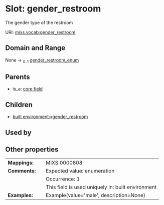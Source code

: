 
# Slot: gender_restroom


The gender type of the restroom

URI: [mixs.vocab:gender_restroom](https://w3id.org/mixs/vocab/gender_restroom)


## Domain and Range

None &#8594;  <sub>0..1</sub> [gender_restroom_enum](gender_restroom_enum.md)

## Parents

 *  is_a: [core field](core_field.md)

## Children

 *  [built environment➞gender_restroom](built_environment_gender_restroom.md)

## Used by


## Other properties

|  |  |  |
| --- | --- | --- |
| **Mappings:** | | MIXS:0000808 |
| **Comments:** | | Expected value: enumeration |
|  | | Occurrence: 1 |
|  | | This field is used uniquely in: built environment |
| **Examples:** | | Example(value='male', description=None) |

